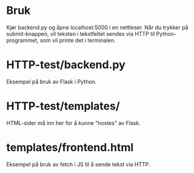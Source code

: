 # Bruk
Kjør backend.py og åpne localhost:5000 i en nettleser. 
Når du trykker på submit-knappen, vil teksten i tekstfeltet sendes via HTTP til Python-programmet, som vil printe det i terminalen.

# HTTP-test/backend.py
Eksempel på bruk av Flask i Python.

# HTTP-test/templates/
HTML-sider må inn her for å kunne "hostes" av Flask.

# templates/frontend.html
Eksempel på bruk av fetch i JS til å sende tekst via HTTP.
